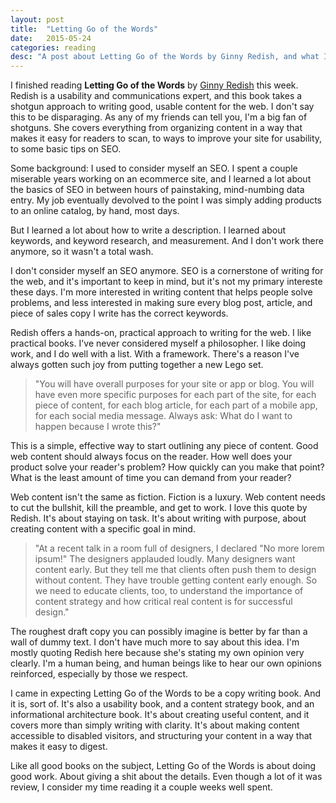 ```yaml
---
layout: post
title:  "Letting Go of the Words"
date:   2015-05-24
categories: reading
desc: "A post about Letting Go of the Words by Ginny Redish, and what I learned by reading it."
---
```


I finished reading **Letting Go of the Words** by [Ginny Redish](http://www.redish.net/) this week. Redish is a usability and communications expert, and this book takes a shotgun approach to writing good, usable content for the web. I don't say this to be disparaging. As any of my friends can tell you, I'm a big fan of shotguns. She covers everything from organizing content in a way that makes it easy for readers to scan, to ways to improve your site for usability, to some basic tips on SEO.

Some background: I used to consider myself an SEO. I spent a couple miserable years working on an ecommerce site, and I learned a lot about the basics of SEO in between hours of painstaking, mind-numbing data entry. My job eventually devolved to the point I was simply adding products to an online catalog, by hand, most days.

But I learned a lot about how to write a description. I learned about keywords, and keyword research, and measurement. And I don't work there anymore, so it wasn't a total wash.

I don't consider myself an SEO anymore. SEO is a cornerstone of writing for the web, and it's important to keep in mind, but it's not my primary intereste these days. I'm more interested in writing content that helps people solve problems, and less interested in making sure every blog post, article, and piece of sales copy I write has the correct keywords.

Redish offers a hands-on, practical approach to writing for the web. I like practical books. I've never considered myself a philosopher. I like doing work, and I do well with a list. With a framework. There's a reason I've always gotten such joy from putting together a new Lego set.

<blockquote>"You will have overall purposes for your site or app or blog. You will have even more specific purposes for each part of the site, for each piece of content, for each blog article, for each part of a mobile app, for each social media message. Always ask: What do I want to happen because I wrote this?"</blockquote>

This is a simple, effective way to start outlining any piece of content. Good web content should always focus on the reader. How well does your product solve your reader's problem? How quickly can you make that point? What is the least amount of time you can demand from your reader?

Web content isn't the same as fiction. Fiction is a luxury. Web content needs to cut the bullshit, kill the preamble, and get to work. I love this quote by Redish. It's about staying on task. It's about writing with purpose, about creating content with a specific goal in mind.

<blockquote>"At a recent talk in a room full of designers, I declared "No more lorem ipsum!" The designers applauded loudly. Many designers want content early. But they tell me that clients often push them to design without content. They have trouble getting content early enough. So we need to educate clients, too, to understand the importance of content strategy and how critical real content is for successful design."</blockquote>

The roughest draft copy you can possibly imagine is better by far than a wall of dummy text. I don't have much more to say about this idea. I'm mostly quoting Redish here because she's stating my own opinion very clearly. I'm a human being, and human beings like to hear our own opinions reinforced, especially by those we respect.

I came in expecting Letting Go of the Words to be a copy writing book. And it is, sort of. It's also a usability book, and a content strategy book, and an informational architecture book. It's about creating useful content, and it covers more than simply writing with clarity. It's about making content accessible to disabled visitors, and structuring your content in a way that makes it easy to digest.

Like all good books on the subject, Letting Go of the Words is about doing good work. About giving a shit about the details. Even though a lot of it was review, I consider my time reading it a couple weeks well spent.